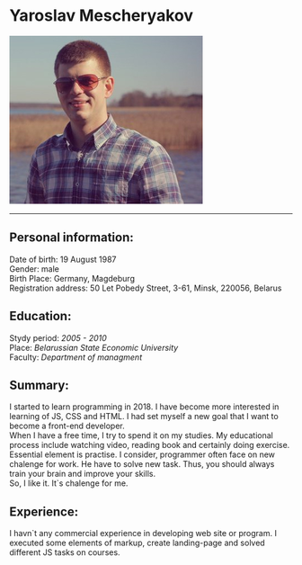 # Yaroslav Mescheryakov

![My photo](./images/avatar.png "Yaroslav Mescheryakov")

---

## Personal information:

Date of birth: 19 August 1987  
Gender: male  
Birth Place: Germany, Magdeburg  
Registration address: 50 Let Pobedy Street, 3-61, Minsk, 220056, Belarus

## Education:

Stydy period: _2005 \- 2010_  
Place: _Belarussian State Economic University_  
Faculty: _Department of managment_

## Summary:

I started to learn programming in 2018. I have become more interested in learning of JS, CSS and HTML. I had set myself a new goal that I want to become a front-end developer.  
When I have a free time, I try to spend it on my studies. My educational process include watching
video, reading book and certainly doing exercise. Essential element is practise. I consider, programmer often face on new chalenge for work. He have to solve new task. Thus, you should always train your brain and improve your skills.  
So, I like it. It\`s chalenge for me.

## Experience:

I havn\`t any commercial experience in developing web site or program. I executed some elements of markup, create landing-page and solved different JS tasks on courses.
